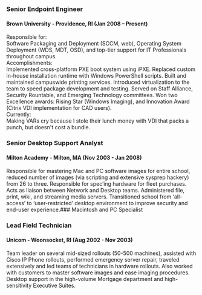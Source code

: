 ### Senior Endpoint Engineer
#### Brown University - Providence, RI (Jan 2008 – Present)
Responsible for:  
Software Packaging and Deployment (SCCM, web), Operating System Deployment (WDS, MDT, OSD), and top-tier support for IT Professionals throughout campus.  
Accomplishments:  
Implemented cross-platform PXE boot system using iPXE. Replaced custom in-house installation runtime with Windows PowerShell scripts. Built and maintained campuswide printing services. Introduced virtualization to the team to speed package development and testing. Served on Staff Alliance, Security Rountable, and Emerging Technology committees. Won two Excellence awards: Rising Star (Windows Imaging), and Innovation Award (Citrix VDI implementation for CAD users).  
Currently:  
Making VARs cry because I stole their lunch money with VDI that packs a punch, but doesn't cost a bundle.
   
### Senior Desktop Support Analyst
#### Milton Academy - Milton, MA (Nov 2003 - Jan 2008)
Responsible for mastering Mac and PC software images for entire school, reduced number of images (via scripting and extensive sysprep hackery) from 26 to three. Responsible for spec’ing hardware for fleet purchases. Acts as liaison between Network and Desktop teams. Administered file, print, wiki, and streaming media servers. Transitioned school from ‘all-access’ to ‘user-restricted’ desktop environment to improve security and end-user experience.### Macintosh and PC Specialist

### Lead Field Technician 
#### Unicom - Woonsocket, RI (Aug 2002 - Nov 2003)
Team leader on several mid-sized rollouts (50-500 machines), assisted with Cisco IP Phone rollouts, performed emergency server repair, traveled extensively and led teams of technicians in hardware rollouts. Also worked with customers to master software images and ease imaging procedures. Desktop support in the high-volume Mortgage department and high-sensitivity Executive Suites.